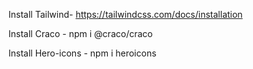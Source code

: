Install Tailwind- https://tailwindcss.com/docs/installation

Install Craco - npm i @craco/craco

Install Hero-icons - npm i heroicons
